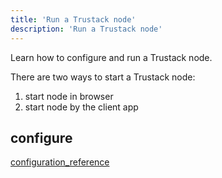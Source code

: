 ```yaml
---
title: 'Run a Trustack node'
description: 'Run a Trustack node'
---
```


Learn how to configure and run a Trustack node.

There are two ways to start a Trustack node:

1.  start node in browser
2.  start node by the client app

## configure

[configuration_reference](../reference/configuration_reference.md)
